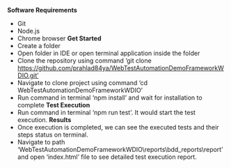 **Software Requirements**
-	Git
-	Node.js
-	Chrome browser
**Get Started**
-	Create a folder 
-	Open folder in IDE or open terminal application inside the folder
-	Clone the repository using command
 ‘git clone https://github.com/prahlad84ya/WebTestAutomationDemoFrameworkWDIO.git’
-	Navigate to clone project using command
 ‘cd WebTestAutomationDemoFrameworkWDIO’ 
-	Run command in terminal ‘npm install’ and wait for installation to complete
**Test Execution**
-	Run command in terminal ‘npm run test’. It would start the test execution.
**Results**
-	Once execution is completed, we can see the executed tests and their steps status on terminal.
-	Navigate to path ‘WebTestAutomationDemoFrameworkWDIO\reports\bdd_reports\report’ and open ‘index.html’ file to see detailed test execution report.
